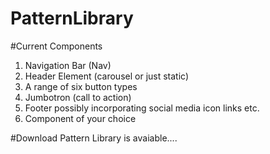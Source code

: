# PatternLibrary

#Current Components 

1. Navigation Bar (Nav)
2. Header Element (carousel or just static)
3. A range of six button types
4. Jumbotron (call to action)
5. Footer possibly incorporating social media icon links etc.
6. Component of your choice


#Download
Pattern Library is avaiable.... 
